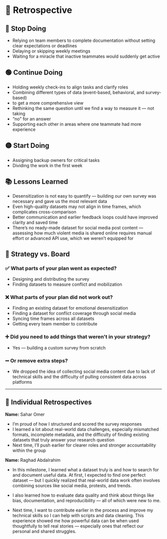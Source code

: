 # 📌 Retrospective

## 🔴 Stop Doing

- Relying on team members to complete documentation without setting clear
expectations or deadlines  
- Delaying or skipping weekly meetings  
- Waiting for a miracle that inactive teammates would suddenly get active  

## 🟢 Continue Doing

- Holding weekly check-ins to align tasks and clarify roles  
- Combining different types of data (event-based, behavioral, and survey-based)
- to get a more comprehensive view  
- Rethinking the same question until we find a way to measure it — not taking
- “no” for an answer  
- Supporting each other in areas where one teammate had more experience  

## 🟡 Start Doing

- Assigning backup owners for critical tasks  
- Dividing the work in the first week

## 📚 Lessons Learned

- Desensitization is not easy to quantify — building our own survey was necessary
and gave us the most relevant data  
- Even high-quality datasets may not align in time frames, which complicates
cross-comparison  
- Better communication and earlier feedback loops could have improved clarity
and saved time  
- There’s no ready-made dataset for social media post content — assessing how
much violent media is shared online requires manual effort or advanced API use,
which we weren’t equipped for  

## 🎯 Strategy vs. Board

### ✅ What parts of your plan went as expected?

- Designing and distributing the survey  
- Finding datasets to measure conflict and mobilization  

### ❌ What parts of your plan did not work out?

- Finding an existing dataset for emotional desensitization  
- Finding a dataset for conflict coverage through social media  
- Syncing time frames across all datasets  
- Getting every team member to contribute  

### ➕ Did you need to add things that weren't in your strategy?

- Yes — building a custom survey from scratch  

### ➖ Or remove extra steps?

- We dropped the idea of collecting social media content due to lack of technical
skills and the difficulty of pulling consistent data across platforms  

---

## 👤 Individual Retrospectives

**Name:** Sahar Omer  

- I’m proud of how I structured and scored the survey responses  
- I learned a lot about real-world data challenges, especially mismatched formats,
incomplete metadata, and the difficulty of finding existing datasets that truly
answer your research question  
- Next time, I’ll push earlier for clearer roles and stronger accountability
within the group

**Name:** Raghad Abdalrahim

- In this milestone, I learned what a dataset truly is and how to search for and
document useful data. At first, I expected to find one perfect dataset — but I
quickly realized that real-world data work often involves combining sources like
social media, protests, and trends.

- I also learned how to evaluate data quality and think about things like bias,
documentation, and reproducibility — all of which were new to me.

- Next time, I want to contribute earlier in the process and improve my technical
skills so I can help with scripts and data cleaning. This experience showed me
how powerful data can be when used thoughtfully to tell real stories — especially
ones that reflect our personal and shared struggles.
